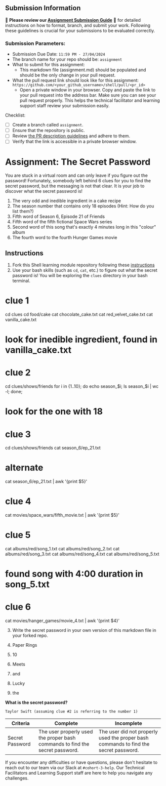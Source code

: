 ## Submission Information

🚨 **Please review our [Assignment Submission Guide](https://github.com/UofT-DSI/onboarding/blob/main/onboarding_documents/submissions.md)** 🚨 for detailed instructions on how to format, branch, and submit your work. Following these guidelines is crucial for your submissions to be evaluated correctly.

### Submission Parameters:
* Submission Due Date: `11:59 PM - 27/04/2024`
* The branch name for your repo should be: `assignment`
* What to submit for this assignment:
    * This markdown file (assignment.md) should be populated and should be the only change in your pull request.
* What the pull request link should look like for this assignment: `https://github.com/<your_github_username>/shell/pull/<pr_id>`
    * Open a private window in your browser. Copy and paste the link to your pull request into the address bar. Make sure you can see your pull request properly. This helps the technical facilitator and learning support staff review your submission easily.

Checklist:
- [ ] Create a branch called `assignment`.
- [ ] Ensure that the repository is public.
- [ ] Review [the PR description guidelines](https://github.com/UofT-DSI/onboarding/blob/main/onboarding_documents/submissions.md#guidelines-for-pull-request-descriptions) and adhere to them.
- [ ] Verify that the link is accessible in a private browser window.

# Assignment: The Secret Password

You are stuck in a virtual room and can only leave if you figure out the password! Fortunately, somebody left behind 6 clues for you to find the secret password, but the messaging is not that clear. It is your job to discover what the secret password is!

1. The very odd and inedible ingredient in a cake recipe
2. The season number that contains only 18 episodes (Hint: How do you list them?)
3. Fifth word of Season 6, Episode 21 of Friends
4. Fifth word of the fifth fictional Space Wars series
5. Second word of this song that's exactly 4 minutes long in this "colour" album
6. The fourth word to the fourth Hunger Games movie

## Instructions
1. Fork this Shell learning module repository following these [instructions](https://github.com/UofT-DSI/onboarding/blob/main/onboarding_documents/submissions.md#setting-up)
2. Use your bash skills (such as `cd`, `cat`, etc.) to figure out what the secret password is! You will be exploring the `clues` directory in your bash terminal.
# clue 1
cd clues
cd food/cake
cat chocolate_cake.txt
cat red_velvet_cake.txt
cat vanilla_cake.txt
# look for inedible ingredient, found in vanilla_cake.txt

# clue 2 
cd clues/shows/friends
for i in {1..10}; do echo season_$i; ls season_$i | wc -l; done;
# look for the one with 18

# clue 3
cd clues/shows/friends
cat season_6/ep_21.txt
# alternate 
cat season_6/ep_21.txt | awk '{print $5}'

# clue 4
cat movies/space_wars/fifth_movie.txt  | awk '{print $5}'

# clue 5
cat albums/red/song_1.txt 
cat albums/red/song_2.txt
cat albums/red/song_3.txt
cat albums/red/song_4.txt
cat albums/red/song_5.txt
# found song with 4:00 duration in song_5.txt

# clue 6
cat movies/hanger_games/movie_4.txt | awk '{print $4}'

3. Write the secret password in your own version of this markdown file in your forked repo.

1. Paper Rings 
2. 10
3. Meets
4. and
5. Lucky
6. the

**What is the secret password?**
```
Taylor Swift (assuming clue #2 is referring to the number 1)
```

|Criteria|Complete|Incomplete|
|---|---|---|
|Secret Password|The user properly used the proper bash commands to find the secret password.|The user did not properly used the proper bash commands to find the secret password.|



If you encounter any difficulties or have questions, please don't hesitate to reach out to our team via our Slack at `#cohort-3-help`. Our Technical Facilitators and Learning Support staff are here to help you navigate any challenges.
